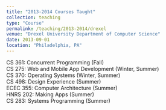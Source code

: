 ```yaml
---
title: "2013-2014 Courses Taught"
collection: teaching
type: "Course"
permalink: /teaching/2013-2014/drexel
venue: "Drexel University Department of Computer Science"
date: 2013-09-01
location: "Philadelphia, PA"
---
```


CS 361: Concurrent Programming (Fall)  
CS 275: Web and Mobile App Development (Winter, Summer)  
CS 370: Operating Systems (Winter, Summer)  
CS 498: Design Experience (Summer)  
ECEC 355: Computer Architecture (Summer)  
HNRS 202: Making Apps (Summer)  
CS 283: Systems Programming (Summer)  
